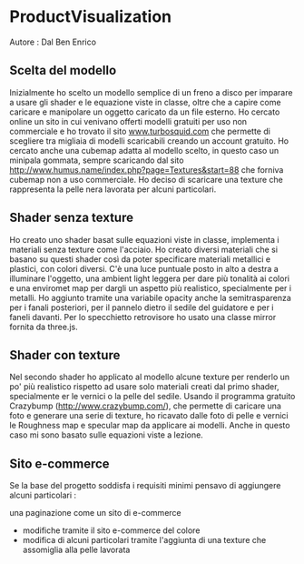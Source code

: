 # ProductVisualization

Autore : Dal Ben Enrico

## Scelta del modello

Inizialmente ho scelto un modello semplice di un freno a disco per imparare a usare gli shader e le equazione viste in classe, oltre che a capire come caricare e manipolare un oggetto caricato da un file esterno.
Ho cercato online un sito in cui venivano offerti modelli gratuiti per uso non commerciale e ho trovato il sito www.turbosquid.com che permette di scegliere tra migliaia di modelli scaricabili creando un account gratuito.
Ho cercato anche una cubemap adatta al modello scelto, in questo caso un minipala gommata, sempre scaricando dal sito http://www.humus.name/index.php?page=Textures&start=88 che forniva cubemap non a uso commerciale.
Ho deciso di scaricare una texture che rappresenta la pelle nera lavorata per alcuni particolari.

## Shader senza texture

Ho creato uno shader basat sulle equazioni viste in classe, implementa i materiali senza texture come l'acciaio.
Ho creato diversi materiali che si basano su questi shader così da poter specificare materiali metallici e plastici, con colori diversi.
C'è una luce puntuale posto in alto a destra a illuminare l'oggetto, una ambient light leggera per dare più tonalità ai colori e una enviromet map per dargli un aspetto più realistico, specialmente per i metalli.
Ho aggiunto tramite una variabile opacity anche la semitrasparenza per i fanali posteriori, per il pannelo dietro il sedile del guidatore e per i faneli davanti.
Per lo specchietto retrovisore ho usato una classe mirror fornita da three.js.

## Shader con texture

Nel secondo shader ho applicato al modello alcune texture per renderlo un po' più realistico rispetto ad usare solo materiali creati dal primo shader, specialmente er le vernici o la pelle del sedile.
Usando il programma gratuito Crazybump (http://www.crazybump.com/), che permette di caricare una foto e generare una serie di texture, ho ricavato dalle foto di pelle e vernici le Roughness map e specular map da applicare ai modelli.
Anche in questo caso mi sono basato sulle equazioni viste a lezione.

## Sito e-commerce


Se la base del progetto soddisfa i requisiti minimi pensavo di aggiungere alcuni particolari :

una paginazione come un sito di e-commerce

- modifiche tramite il sito e-commerce del colore
- modifica di alcuni particolari tramite l'aggiunta di una texture che assomiglia alla pelle lavorata
